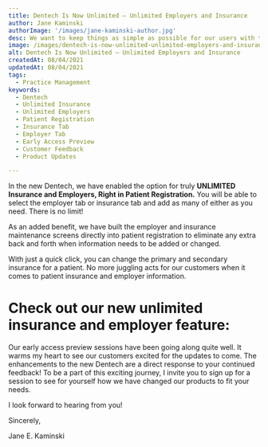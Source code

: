 ```yaml
---
title: Dentech Is Now Unlimited – Unlimited Employers and Insurance
author: Jane Kaminski
authorImage: '/images/jane-kaminski-author.jpg'
desc: We want to keep things as simple as possible for our users with the up-and-coming new Dentech.
image: /images/dentech-is-now-unlimited-unlimited-employers-and-insurance.webp
alt: Dentech Is Now Unlimited – Unlimited Employers and Insurance
createdAt: 08/04/2021
updatedAt: 08/04/2021
tags:
  - Practice Management
keywords:
  - Dentech
  - Unlimited Insurance
  - Unlimited Employers
  - Patient Registration
  - Insurance Tab
  - Employer Tab
  - Early Access Preview
  - Customer Feedback
  - Product Updates

---
```

In the new Dentech, we have enabled the option for truly **UNLIMITED Insurance and Employers, Right in Patient Registration.**  You will be able to select the employer tab or insurance tab and add as many of either as you need. There is no limit! 

As an added benefit, we have built the employer and insurance maintenance screens directly into patient registration to eliminate any extra back and forth when information needs to be added or changed.

With just a quick click, you can change the primary and secondary insurance for a patient. No more juggling acts for our customers when it comes to patient insurance and employer information.

# Check out our new unlimited insurance and employer feature:

Our early access preview sessions have been going along quite well. It warms my heart to see our customers excited for the updates to come. The enhancements to the new Dentech are a direct response to your continued feedback! To be a part of this exciting journey, I invite you to sign up for a session to see for yourself how we have changed our products to fit your needs. 

I look forward to hearing from you!

Sincerely,

Jane E. Kaminski